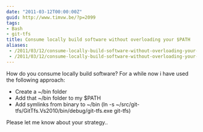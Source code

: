 ```yaml
---
date: "2011-03-12T00:00:00Z"
guid: http://www.timvw.be/?p=2099
tags:
- Bash
- git-tfs
title: Consume locally build software without overloading your $PATH
aliases:
 - /2011/03/12/consume-locally-build-software-without-overloading-your-path/
 - /2011/03/12/consume-locally-build-software-without-overloading-your-path.html
---
```

How do you consume locally build software? For a while now i have used the following approach:

  * Create a ~/bin folder
  * Add that ~/bin folder to my $PATH
  * Add symlinks from binary to ~/bin (ln -s ~/src/git-tfs/GitTfs.Vs2010/bin/debug/git-tfs.exe git-tfs)
  
Please let me know about your strategy..
